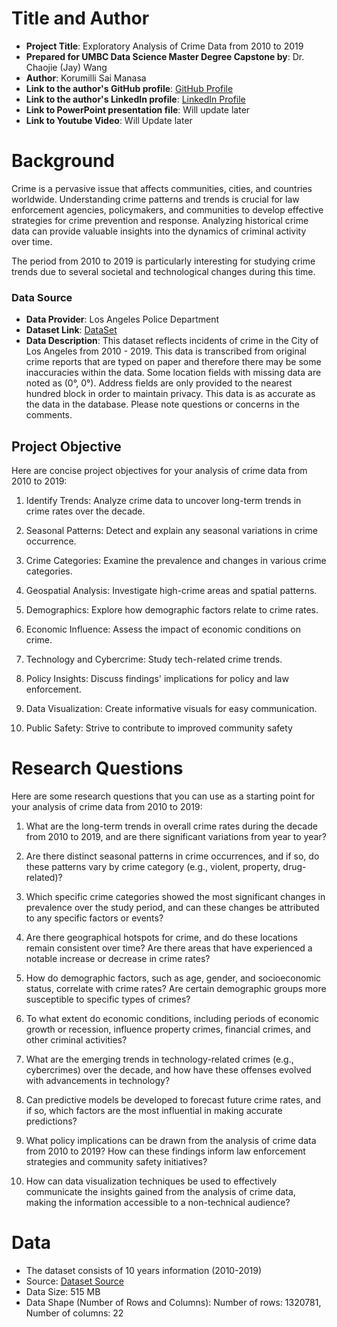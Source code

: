 # Title and Author

- **Project Title**: Exploratory Analysis of Crime Data from 2010 to 2019
- **Prepared for UMBC Data Science Master Degree Capstone by**: Dr. Chaojie (Jay) Wang
- **Author**: Korumilli Sai Manasa
- **Link to the author's GitHub profile**: [GitHub Profile](https://github.com/SaiManasaK1508)
- **Link to the author's LinkedIn profile**: [LinkedIn Profile](https://www.linkedin.com/in/saimanasa-korumilli/)
- **Link to PowerPoint presentation file**: Will update later 
- **Link to Youtube Video**: Will Update later

# Background

Crime is a pervasive issue that affects communities, cities, and countries worldwide. Understanding crime patterns and trends is crucial for law enforcement agencies, policymakers, and communities to develop effective strategies for crime prevention and response. Analyzing historical crime data can provide valuable insights into the dynamics of criminal activity over time.

The period from 2010 to 2019 is particularly interesting for studying crime trends due to several societal and technological changes during this time.

### Data Source
- **Data Provider**: Los Angeles Police Department
- **Dataset Link**: [DataSet](https://data.lacity.org/Public-Safety/Crime-Data-from-2010-to-2019/63jg-8b9z)
- **Data Description**: This dataset reflects incidents of crime in the City of Los Angeles from 2010 - 2019. This data is transcribed from original crime reports that are typed on paper and therefore there may be some inaccuracies within the data. Some location fields with missing data are noted as (0°, 0°). Address fields are only provided to the nearest hundred block in order to maintain privacy. This data is as accurate as the data in the database. Please note questions or concerns in the comments.

## Project Objective
Here are concise project objectives for your analysis of crime data from 2010 to 2019:

1. Identify Trends: Analyze crime data to uncover long-term trends in crime rates over the decade.

2. Seasonal Patterns: Detect and explain any seasonal variations in crime occurrence.

3. Crime Categories: Examine the prevalence and changes in various crime categories.

4. Geospatial Analysis: Investigate high-crime areas and spatial patterns.

5. Demographics: Explore how demographic factors relate to crime rates.

6. Economic Influence: Assess the impact of economic conditions on crime.

7. Technology and Cybercrime: Study tech-related crime trends.

8. Policy Insights: Discuss findings' implications for policy and law enforcement.

9. Data Visualization: Create informative visuals for easy communication.

10. Public Safety: Strive to contribute to improved community safety

# Research Questions

Here are some research questions that you can use as a starting point for your analysis of crime data from 2010 to 2019:

1. What are the long-term trends in overall crime rates during the decade from 2010 to 2019, and are there significant variations from year to year?

2. Are there distinct seasonal patterns in crime occurrences, and if so, do these patterns vary by crime category (e.g., violent, property, drug-related)?

3. Which specific crime categories showed the most significant changes in prevalence over the study period, and can these changes be attributed to any specific factors or events?

4. Are there geographical hotspots for crime, and do these locations remain consistent over time? Are there areas that have experienced a notable increase or decrease in crime rates?

5. How do demographic factors, such as age, gender, and socioeconomic status, correlate with crime rates? Are certain demographic groups more susceptible to specific types of crimes?

6. To what extent do economic conditions, including periods of economic growth or recession, influence property crimes, financial crimes, and other criminal activities?

7. What are the emerging trends in technology-related crimes (e.g., cybercrimes) over the decade, and how have these offenses evolved with advancements in technology?

8. Can predictive models be developed to forecast future crime rates, and if so, which factors are the most influential in making accurate predictions?

9. What policy implications can be drawn from the analysis of crime data from 2010 to 2019? How can these findings inform law enforcement strategies and community safety initiatives?

10. How can data visualization techniques be used to effectively communicate the insights gained from the analysis of crime data, making the information accessible to a non-technical audience?

# Data

- The dataset consists of 10 years information (2010-2019)
- Source: [Dataset Source](https://data.lacity.org/Public-Safety/Crime-Data-from-2010-to-2019/63jg-8b9z)
- Data Size: 515 MB
- Data Shape (Number of Rows and Columns): Number of rows: 1320781, Number of columns: 22
